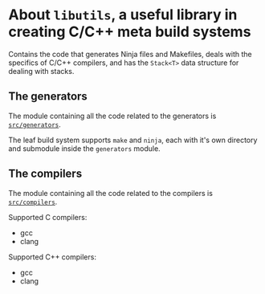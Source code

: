 # About `libutils`, a useful library in creating C/C++ meta build systems 

Contains the code that generates Ninja files and Makefiles,
deals with the specifics of C/C++ compilers, and has the `Stack<T>`
data structure for dealing with stacks.

## The generators
The module containing all the code related to the generators is [`src/generators`][src_generators_link].

The leaf build system supports `make` and `ninja`, each with it's own directory
and submodule inside the `generators` module.

## The compilers
The module containing all the code related to the compilers is [`src/compilers`][src_compilers_link].

Supported C compilers:
- gcc
- clang

Supported C++ compilers:
- gcc
- clang

[src_generators_link]: https://gitlab.com/leafbuild/leafbuild/tree/master/libutils/src/generators
[src_compilers_link]: https://gitlab.com/leafbuild/leafbuild/tree/master/libutils/src/compilers